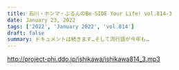 ```yaml
---
title: 石川・ホンマ・ぶるんのBe-SIDE Your Life! vol.814-3
date: January 23, 2022
tags: ['2022', 'January 2022', 'vol.814']
draft: false
summary: ドキュメントは続きます…そして流行語が今年も…
---
```


http://project-phi.ddo.jp/ishikawa/ishikawa814_3.mp3